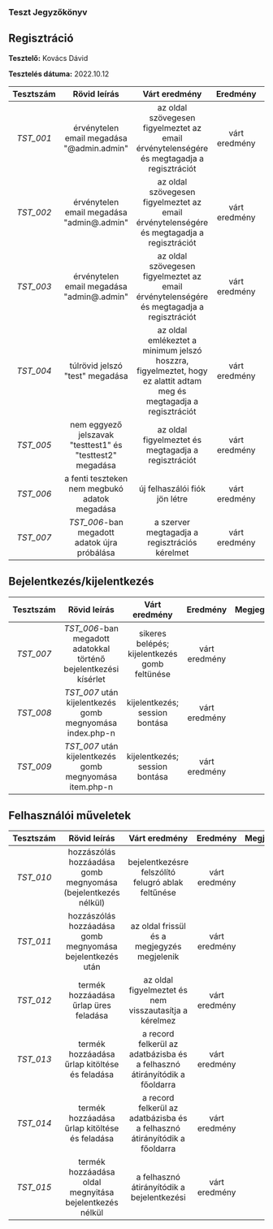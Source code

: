 ### Teszt Jegyzőkönyv ###
## Regisztráció ##

**Tesztelő:** Kovács Dávid

**Tesztelés dátuma:** 2022.10.12

| Tesztszám | Rövid leírás | Várt eredmény | Eredmény | Megjegyzés |
| :-------: | :----------: | :-----------: | :------: | :--------: |
| _TST_001_ | érvénytelen email megadása "@admin.admin" | az oldal szövegesen figyelmeztet az email érvénytelenségére és megtagadja a regisztrációt | várt eredmény | |
| _TST_002_ | érvénytelen email megadása "admin@.admin" | az oldal szövegesen figyelmeztet az email érvénytelenségére és megtagadja a regisztrációt | várt eredmény | |
| _TST_003_ | érvénytelen email megadása "admin@.admin" | az oldal szövegesen figyelmeztet az email érvénytelenségére és megtagadja a regisztrációt | várt eredmény | |
| _TST_004_ | túlrövid jelszó "test" megadása | az oldal emlékeztet a minimum jelszó hoszzra, figyelmeztet, hogy ez alattit adtam meg és megtagadja a regisztrációt | várt eredmény | |
| _TST_005_ | nem eggyező jelszavak "testtest1" és "testtest2" megadása | az oldal figyelmeztet és megtagadja a regisztrációt | várt eredmény | |
| _TST_006_ | a fenti teszteken nem megbukó adatok megadása | új felhaszálói fiók jön létre | várt eredmény | |
| _TST_007_ | _TST_006_-ban megadott adatok újra próbálása | a szerver megtagadja a regisztrációs kérelmet | várt eredmény | |

## Bejelentkezés/kijelentkezés ##
| Tesztszám | Rövid leírás | Várt eredmény | Eredmény | Megjegyzés |
| :-------: | :----------: | :-----------: | :------: | :--------: |
| _TST_007_ | _TST_006_-ban megadott adatokkal történő bejelentkezési kísérlet | sikeres belépés; kijelentkezés gomb feltünése | várt eredmény | |
| _TST_008_ | _TST_007_ után kijelentkezés gomb megnyomása index.php-n | kijelentkezés; session bontása | várt eredmény | |
| _TST_009_ | _TST_007_ után kijelentkezés gomb megnyomása item.php-n | kijelentkezés; session bontása | várt eredmény | |

## Felhasználói műveletek ##
| Tesztszám | Rövid leírás | Várt eredmény | Eredmény | Megjegyzés |
| :-------: | :----------: | :-----------: | :------: | :--------: |
| _TST_010_ | hozzászólás hozzáadása gomb megnyomása (bejelentkezés nélkül) | bejelentkezésre felszólító felugró ablak feltűnése | várt eredmény | |
| _TST_011_ | hozzászólás hozzáadása gomb megnyomása bejelentkezés után | az oldal frissül és a megjegyzés megjelenik | várt eredmény | |
| _TST_012_ | termék hozzáadása űrlap üres feladása | az oldal figyelmeztet és nem visszautasítja a kérelmez | várt eredmény | |
| _TST_013_ | termék hozzáadása űrlap kitöltése és feladása | a record felkerül az adatbázisba és a felhasznó átirányítódik a főoldarra | várt eredmény | |
| _TST_014_ | termék hozzáadása űrlap kitöltése és feladása | a record felkerül az adatbázisba és a felhasznó átirányítódik a főoldarra | várt eredmény | |
| _TST_015_ | termék hozzáadása oldal megnyitása bejelentkezés nélkül | a felhasznó átirányítódik a bejelentkezési | várt eredmény | |
